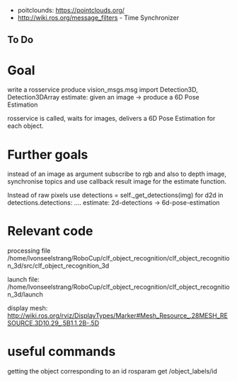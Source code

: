 - poitclounds: https://pointclouds.org/
- http://wiki.ros.org/message_filters - Time Synchronizer


## To Do

# Goal

write a rosservice
produce vision_msgs.msg import Detection3D, Detection3DArray
estimate: given an image -> produce a 6D Pose Estimation

rosservice is called, waits for images, delivers a 6D Pose Estimation for each object.


# Further goals

instead of an image as argument subscribe to rgb and also to depth image, synchronise topics and use callback result image for the estimate function.

Instead of raw pixels use 
detections = self._get_detections(img)
for d2d in detections.detections:
	....
estimate: 2d-detections -> 6d-pose-estimation


# Relevant code

processing file
/home/lvonseelstrang/RoboCup/clf_object_recognition/clf_object_recognition_3d/src/clf_object_recognition_3d

launch file:
/home/lvonseelstrang/RoboCup/clf_object_recognition/clf_object_recognition_3d/launch


display mesh:
http://wiki.ros.org/rviz/DisplayTypes/Marker#Mesh_Resource_.28MESH_RESOURCE.3D10.29_.5B1.1.2B-.5D


# useful commands

getting the object corresponding to an id
rosparam get /object_labels/id
